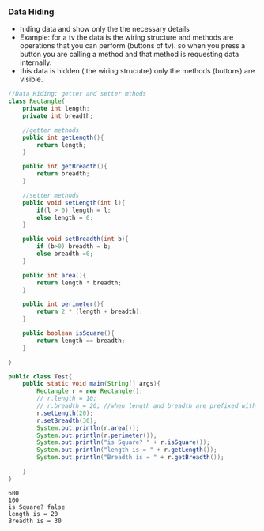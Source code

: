 ### Data Hiding
- hiding data and show only the the necessary details
- Example: for a tv the data is the wiring structure and methods are operations that you can perform (buttons of tv). so when you press a button you are calling a method and that method is requesting data internally.
- this data is hidden ( the wiring strucutre) only the methods (buttons) are visible.
```java
//Data Hiding: getter and setter mthods 
class Rectangle{
	private int length;
	private int breadth;

	//getter methods
	public int getLength(){
		return length;
	}

	public int getBreadth(){
		return breadth;
	}

	//setter methods
	public void setLength(int l){
		if(l > 0) length = l;
		else length = 0;
	}

	public void setBreadth(int b){
		if (b>0) breadth = b;
		else breadth =0;
	}

	public int area(){
		return length * breadth;
	}

	public int perimeter(){
		return 2 * (length + breadth);
	}

	public boolean isSquare(){
		return length == breadth;
	}

}

public class Test{
	public static void main(String[] args){
		Rectangle r = new Rectangle();
		// r.length = 10; 
		// r.breadth = 20; //when length and breadth are prefixed with public access specifier
		r.setLength(20);
		r.setBreadth(30);
		System.out.println(r.area());
		System.out.println(r.perimeter());
		System.out.println("is Square? " + r.isSquare());
		System.out.println("length is = " + r.getLength());
		System.out.println("Breadth is = " + r.getBreadth());

	}
}
```

```plaintext
600
100
is Square? false
length is = 20
Breadth is = 30
```

